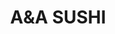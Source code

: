 ---
layout: place
title: "A&A SUSHI"
permalink: /florida/boca-raton/a-a-sushi.html
stateAbbr: FL
stateName: Florida
cityName: Boca Raton
place_id: ChIJ0dUnWZob2YgRHAx-CM_ccjA
photos:
  - name: >-
      places/ChIJ0dUnWZob2YgRHAx-CM_ccjA/photos/AeeoHcIQwWqyD8lUGlYIAH9_P-XjKhodmkPRlfYRsidKT5015ep-nfjiqwCwyY6h7NqQCc1go59pw4i2FJB267j6HMP0BcP4BSbptmzxHAaM8cK9BCQc-vNIh7v9DFRv7fnNKd44gTNdDa3dm_oKaG3PJIPwI6wOmIzXt5EsdTTilo9WM7ek5HR8M-xFwtBYrJH1Wvp89X7OsLQYcYLYs4qX_bohC3WotVWS9YyoeKaxG42VRa2fsBizV99vtfVEOlGrat8QJxQgNHM1WsUgp4YOzjSFSwIZBmKZldiApFBfUC0lP5SqJxnJv0h8aNKUuKFYc10GYHNeXDO3eKmALup8zbs-qPv7xBQ36_ggXHY5X_OOGCYMtHFMKO9R4gM0k-G6k-sOApyCqvs4ervF0fAhsf0scJocfspEO1UA5fRiIrXjqQ
    widthPx: 3024
    heightPx: 3024
    authorAttributions:
      - displayName: Richard Schagrin
        uri: https://maps.google.com/maps/contrib/110531392936405444292
        photoUri: >-
          https://lh3.googleusercontent.com/a-/ALV-UjVaKcQOtkiTvwgDEac1KrjM-6M6WpjoxGRmjHToxA3xA84FbXK2=s100-p-k-no-mo
    flagContentUri: >-
      https://www.google.com/local/imagery/report/?cb_client=maps_api_places.places_api&image_key=!1e10!2sCIHM0ogKEICAgIDj8MzFHQ&hl=en-US
    googleMapsUri: >-
      https://www.google.com/maps/place//data=!3m4!1e2!3m2!1sCIHM0ogKEICAgIDj8MzFHQ!2e10!4m2!3m1!1s0x88d91b9a5927d5d1:0x3072dccf087e0c1c
  - name: >-
      places/ChIJ0dUnWZob2YgRHAx-CM_ccjA/photos/AeeoHcIBWc73Js_5GHCK0_hpI62tN3rOULPxB0tID0gLZ9ky4kxfDwVRxEA9vla72LGuK60xbdNyWnseqOoKeXO1e3nfLqksBxAn3RfFyq_tQqSjRIrlXbr1X4DSAo1SWXi-JTqNBeBs-Vhj6Cj6KAB5iZjesAWkMM_TtVUEBkS9Ctrgxe5xNQoYdQpkME03tydtJP1YKSxBsNRMcxnmA7rb2aOaqyc5Vqx14PkR5LECyTlgjm36CN6IN0lKSLbc1hWR3uyerCIjELT5t2DryDp1Z88CTJmKg8A9VX51rvmVv4A-Xw
    widthPx: 1440
    heightPx: 1080
    authorAttributions:
      - displayName: A&A SUSHI
        uri: https://maps.google.com/maps/contrib/100373676239717583243
        photoUri: >-
          https://lh3.googleusercontent.com/a/ACg8ocL0v9wZBi8-zdEaKtBRlJWQmclnZdbRnf_kUS20NYogi-thbw=s100-p-k-no-mo
    flagContentUri: >-
      https://www.google.com/local/imagery/report/?cb_client=maps_api_places.places_api&image_key=!1e10!2sAF1QipNdr15fsPB7oNJex8P5WUJL9zjUbVsSxdwoApCr&hl=en-US
    googleMapsUri: >-
      https://www.google.com/maps/place//data=!3m4!1e2!3m2!1sAF1QipNdr15fsPB7oNJex8P5WUJL9zjUbVsSxdwoApCr!2e10!4m2!3m1!1s0x88d91b9a5927d5d1:0x3072dccf087e0c1c
  - name: >-
      places/ChIJ0dUnWZob2YgRHAx-CM_ccjA/photos/AeeoHcKTtbj8czIqCOqhYBnNDfo0ULdKEC-WvsPtDvqdfHUjwL2yUlXqe9t77HX9H2-a8pg8ClYL32dFD67Us-tBRH6ATZvdFaDHJRJ2oDnH-ZkQOwZzIj6jVEYP90OC_buHw_qqhMnECAWKMlDZCo-p7125yPdzssLvXDfu1u0oMozF9-sUnwVmywjSCe-R-LBQ5Vzp2pWSR3uMkzyeDU42XA1GLRXD4FesV1y4LRFs-hNtkmpPaSlquklASNyyJ6U_wqb5rC-vg0xaONkZiEFHMicwL9kurE0nim4Y9Jt8CxXwFSY2xTjqdLqkjh2vOeQD-SdR479ceVvXiYXcEDOcc0KTDpu3ssNR2hbfMCdBL1cjTCi_-hDaMZ9S1yvGkb4bzugKmYktoppIFB0CaOZ4qkPk0KWdEbWrLxqbr-_JAINf1g
    widthPx: 4800
    heightPx: 3600
    authorAttributions:
      - displayName: Владимир Андыбура
        uri: https://maps.google.com/maps/contrib/114149869230955027841
        photoUri: >-
          https://lh3.googleusercontent.com/a-/ALV-UjV9alRAgJ6QL_213cAK5k9kB0dshQffP9MTaTLfIKtWf0E3dCvF=s100-p-k-no-mo
    flagContentUri: >-
      https://www.google.com/local/imagery/report/?cb_client=maps_api_places.places_api&image_key=!1e10!2sCIHM0ogKEICAgMDIz6fNEQ&hl=en-US
    googleMapsUri: >-
      https://www.google.com/maps/place//data=!3m4!1e2!3m2!1sCIHM0ogKEICAgMDIz6fNEQ!2e10!4m2!3m1!1s0x88d91b9a5927d5d1:0x3072dccf087e0c1c
  - name: >-
      places/ChIJ0dUnWZob2YgRHAx-CM_ccjA/photos/AeeoHcLna4Nf9nPf0F3q0sSSowUTlrWlGrxS6IH8sUJ7pDkJPf-f-UbFFGCchJLO5FKdB33BBHem4-purZeK4CtNmRV_BjVGJ3FvaH1eLvTTqnktkHtQEJPSw747pnUeplTEMSgV3pFI7nepwdM0ggx329chNS9KsCaMT1cKskQvKgnk1Ed5Yr3FWrlL6WzLGCm3ifeVIuaQubYgFaqEadly68eqezQCB6wALXtacRMRdVIEX6RTnY0X-O6JX6dGJ4hFGmRK_CV9INfn5DFBgzYlsOY6lvkmYeuzoLujeq9xHfEbbw
    widthPx: 1080
    heightPx: 1440
    authorAttributions:
      - displayName: A&A SUSHI
        uri: https://maps.google.com/maps/contrib/100373676239717583243
        photoUri: >-
          https://lh3.googleusercontent.com/a/ACg8ocL0v9wZBi8-zdEaKtBRlJWQmclnZdbRnf_kUS20NYogi-thbw=s100-p-k-no-mo
    flagContentUri: >-
      https://www.google.com/local/imagery/report/?cb_client=maps_api_places.places_api&image_key=!1e10!2sAF1QipOc2b6Doq4LuOIUZmf6RlJqR7rY-_P5prKeIBo2&hl=en-US
    googleMapsUri: >-
      https://www.google.com/maps/place//data=!3m4!1e2!3m2!1sAF1QipOc2b6Doq4LuOIUZmf6RlJqR7rY-_P5prKeIBo2!2e10!4m2!3m1!1s0x88d91b9a5927d5d1:0x3072dccf087e0c1c
  - name: >-
      places/ChIJ0dUnWZob2YgRHAx-CM_ccjA/photos/AeeoHcICKeg_UHnqRomtBuguNchv7c9i0F_QJH2bbu6gu54ceFi8MUZeqC2fCNgmV-w6lyBHTL9XWTR1yAQtxDwTmvPT0b5Jk_AlQgcNQKKqABF536tT6rP9h4FXjTrFoQ_E3r1CBsFhzttcCx50fPeDuAEx9fYb4jygubIy4TDSOnRl8nL5BGQzkzP1ukn34OJx45tF3816VtlW-pqrTY1qYL7Xr0A22NOG5_mgNFiinKNpBl3B-S1_n3KO5sUpT3DSoC9dtx_Kuo3fSkUb0gf8-P5je5EnBKBlAdVcZr9lEwro1DGISFnrCQs3fL4trIxPc0063xguBdhkWGmj8JuMVtaA1Im9GXjPuoOIpGaPqximWEBXLK98kHrEGzFMze4LmVoM8P7cLnF1lDpz9xVaGKSNrXTr5v2QlUt7kanS_gguHQ
    widthPx: 4032
    heightPx: 3024
    authorAttributions:
      - displayName: Fabiana Lazzarote
        uri: https://maps.google.com/maps/contrib/105137021261409142325
        photoUri: >-
          https://lh3.googleusercontent.com/a-/ALV-UjW_-GzEBOMDyhq174pSZzgaoKdkaUjOCdEDFIEF6VZfusb0bvJ_hg=s100-p-k-no-mo
    flagContentUri: >-
      https://www.google.com/local/imagery/report/?cb_client=maps_api_places.places_api&image_key=!1e10!2sCIHM0ogKEICAgIDTmZTfEg&hl=en-US
    googleMapsUri: >-
      https://www.google.com/maps/place//data=!3m4!1e2!3m2!1sCIHM0ogKEICAgIDTmZTfEg!2e10!4m2!3m1!1s0x88d91b9a5927d5d1:0x3072dccf087e0c1c
  - name: >-
      places/ChIJ0dUnWZob2YgRHAx-CM_ccjA/photos/AeeoHcLVy3AgSuAnUa71WB6s-NfapflmAz9sFsphTXNDNnnPMiZngEXiXx7vWGNL7vy0B77OxmGfECip3-5VAVlLVUr-WRGTzkwE0TNxQDcdCOcLXTLH6_iPcIsaNlFpR3NBasfqSWqM1Cef44YnxvW60RIuHqQ6lpxder8_UySzQqBtIXLXyq6xdLn0LN3bDAjoxS-ZVkpZtnCS4FXnAgXxMxl3XSFUnvbRJq8GeRAEYhOCAP9OKwjGIUhzE_f-SjRowJEVD_ipz9gI2j_HGPZv57LUQLvWoD9P7Cfep4vwNstXe4pgG1WTry_OOJFBrlwkKn_ulYGFyZAFBMn5R8zT7-OuFbiT0HhIkDfKo-RE0y_mx-buorU7lWr4cjVEpv_verH33jbhzMMajyyK32OJy2QO_eqe6tKdKvFoT9d_deglxJRV
    widthPx: 3024
    heightPx: 4032
    authorAttributions:
      - displayName: Amber Gosney
        uri: https://maps.google.com/maps/contrib/101064131870309776890
        photoUri: >-
          https://lh3.googleusercontent.com/a-/ALV-UjWPKGp-PlMlCToChm5KtyOAPBPI0hR0w8FbLtNvB0GjQzLi1KtU=s100-p-k-no-mo
    flagContentUri: >-
      https://www.google.com/local/imagery/report/?cb_client=maps_api_places.places_api&image_key=!1e10!2sCIHM0ogKEICAgID3rbPujQE&hl=en-US
    googleMapsUri: >-
      https://www.google.com/maps/place//data=!3m4!1e2!3m2!1sCIHM0ogKEICAgID3rbPujQE!2e10!4m2!3m1!1s0x88d91b9a5927d5d1:0x3072dccf087e0c1c
  - name: >-
      places/ChIJ0dUnWZob2YgRHAx-CM_ccjA/photos/AeeoHcKz9ON3d_aD0CeoL1z9jFFf18sFoQsjUHyM_loSvU8UC9HdkC7yhvhkBT1TBPgDPqbPvLt8TqM5xp5IRd7Xf3MGRaR4paLhOnJO5FTFq7Z8N7z4u3hSdtiEZ3bm8gCjrY9Qf5HxLfrePyB3os6uGYayZKFR5ZTNViwg7iSmQIdyvivsdOqfJYArzVsgU34b_-GEVBpOMxD7RApeU6qYulNDK-9p7IXPnHw61aXMtZmMKY4WNPjArKZJEFehPdtZIYYMOwRkkb--2fh_mq1rFRvzQH1wc0Oivq_PsuP34LQd7U_MDdKs6Gg8i74NcDnOjM756cBxuUnYJzbWenwhpIuM0CNhcjmJdGrhs8MgpK0vJM8jjc7iYD8TNLbIwixKRve40rvG0_aSdW1QXpq8vAy4dI_WPnMClFlfkuhb5YwMOZO8
    widthPx: 1440
    heightPx: 1080
    authorAttributions:
      - displayName: Zile Deng
        uri: https://maps.google.com/maps/contrib/117317442638810223707
        photoUri: >-
          https://lh3.googleusercontent.com/a/ACg8ocIS3M3SdC_9jREdnMoW2tSnT2g8T2b20tDPEwnPVtGW1j1DTw=s100-p-k-no-mo
    flagContentUri: >-
      https://www.google.com/local/imagery/report/?cb_client=maps_api_places.places_api&image_key=!1e10!2sCIHM0ogKEICAgICqhJTWsgE&hl=en-US
    googleMapsUri: >-
      https://www.google.com/maps/place//data=!3m4!1e2!3m2!1sCIHM0ogKEICAgICqhJTWsgE!2e10!4m2!3m1!1s0x88d91b9a5927d5d1:0x3072dccf087e0c1c
  - name: >-
      places/ChIJ0dUnWZob2YgRHAx-CM_ccjA/photos/AeeoHcIOTu6dx5_UPHPQ-Q-kZe0oYwd1PFpF7pZ9QGhqd_3qbcdkdjSmYxAWcoL4nPqWj9FDFfVTix00xQWgiwVJ6YvJhe1Jph1pwjuIFdkWFhnaprB8ZKgq4u_jjwlx81m82mshC6J7ldyFbvoPIVDTsff5VJ7REuMiw9Ohn0vKvpDQo7RL_3kgn-vLvrbPnSbwkGa3pk5t5Fp4YNdVoBARJtb23ZFWBQ_04rgm6e_PLuauJoFRziOtUTawYKZppWuj3xykYkVYCAohXmZO_J4dgepmbl2c3clsM5D8DrPf6_V0FJSH4W3s82RfuA3Zna-icvZY6c3XE2zinW9MoV1gAdbt--qsbrRJ8O8dvaoTbZT_Y-DGqmYM3O_5ILPR-r4akOVClxxp_cbNz4a09ok1s886TGYq_DjhEJg4FZaLwSi_tyWJ
    widthPx: 3024
    heightPx: 4032
    authorAttributions:
      - displayName: Fernando Perez
        uri: https://maps.google.com/maps/contrib/117758418054692422092
        photoUri: >-
          https://lh3.googleusercontent.com/a/ACg8ocK9HJFFMAGu9sZORtwZ1-3jzDfn7WQj6WJcih8j3m8T7BWfNA=s100-p-k-no-mo
    flagContentUri: >-
      https://www.google.com/local/imagery/report/?cb_client=maps_api_places.places_api&image_key=!1e10!2sCIHM0ogKEICAgIDrmODNjgE&hl=en-US
    googleMapsUri: >-
      https://www.google.com/maps/place//data=!3m4!1e2!3m2!1sCIHM0ogKEICAgIDrmODNjgE!2e10!4m2!3m1!1s0x88d91b9a5927d5d1:0x3072dccf087e0c1c
  - name: >-
      places/ChIJ0dUnWZob2YgRHAx-CM_ccjA/photos/AeeoHcLACkGtco7fr1PRZ9sqBtIOxkvlOlskN9L6gcc8Qewp8K6ZYe3JVzebXCYJX5-yq2zotmxtUBqee4crUqJVWeewvd1qqkoiVbzVgBW67lAoQ4-SCXY9fOUJl4BtgPCBdbCjbkgckqBLN5xqoO4IudXj0A5HCTMUXy0yR1xIt23KilSeddR8xDNfcBbrRCOyyZPrOZpXpjhb9jRKlmgco1JZbADsF-LkFkAi4LGuaW1CIpCML5k2iLWfAwUKqg4h-gS1Gvvk8DccdVtN2fat8Texr6kbE1KsIdRfNCpRfQOWen_hVW1E5d8og4lRct16CMQXTRnpL-KmhLAHD7dp0JUO9lOa2layByTpOqIinCl1O77HUpNsCcen2VAnl4yTwXPcofVq16Rjk5Oo_gQ_pZIU63IH-zB6p-pF96AWkCZ_kw
    widthPx: 4032
    heightPx: 3024
    authorAttributions:
      - displayName: Cecilia K Chen
        uri: https://maps.google.com/maps/contrib/117587980531838875902
        photoUri: >-
          https://lh3.googleusercontent.com/a-/ALV-UjX3iz9VPKHOWtjKcBhH5Tc760vwrkxDLYXkq2d-noH5C8hIU19P=s100-p-k-no-mo
    flagContentUri: >-
      https://www.google.com/local/imagery/report/?cb_client=maps_api_places.places_api&image_key=!1e10!2sCIHM0ogKEICAgICyzZaXPg&hl=en-US
    googleMapsUri: >-
      https://www.google.com/maps/place//data=!3m4!1e2!3m2!1sCIHM0ogKEICAgICyzZaXPg!2e10!4m2!3m1!1s0x88d91b9a5927d5d1:0x3072dccf087e0c1c
  - name: >-
      places/ChIJ0dUnWZob2YgRHAx-CM_ccjA/photos/AeeoHcJkBcKhX1JM7qHAmwt5yd5Fh14NoTOoYFGWrJT5_zcfg5L4h8Gw-RXGwqOdeO79bcd9NWZAQZSd89IIzNY2KIKkmnEhWqmRwMIYFdH1xAfSlMeubIdEn41okYc0gjRTbZrLEFqfm58o675vonRijTZ6M5krvQv8y8nISiOjPF3JuXIdxh2lH6AbSDS8asfkWKeeDULEwF2aHSjtlMt-l01VCkF-Jy7mNYt9_zPEBV8vjVK0bn7PfJALb2GGvNuIaDV-2waKiKnEBZDxnal6u_XY4ajHCaVhe-MdE6CDhAI9hKufEEjadniJoAQPGF_vMaaUJYVwp-Hn1qWjAahOMfdKc_0pgZL6Z5T5QibZFtTyA_NzWRRJaJQntVJHGL0XHzph4hj1nE3JmoZXRbg1wzpEiSKwsxS_3LEMcUA9PLr1cg
    widthPx: 3024
    heightPx: 4032
    authorAttributions:
      - displayName: Jordan Harriott
        uri: https://maps.google.com/maps/contrib/100762340129156323522
        photoUri: >-
          https://lh3.googleusercontent.com/a-/ALV-UjX-zhN_mWHSpsRoMrRvYGqXO-rwnzX3Dpl2QG3gZABsifZHU1YI=s100-p-k-no-mo
    flagContentUri: >-
      https://www.google.com/local/imagery/report/?cb_client=maps_api_places.places_api&image_key=!1e10!2sCIHM0ogKEICAgID7nt3-FQ&hl=en-US
    googleMapsUri: >-
      https://www.google.com/maps/place//data=!3m4!1e2!3m2!1sCIHM0ogKEICAgID7nt3-FQ!2e10!4m2!3m1!1s0x88d91b9a5927d5d1:0x3072dccf087e0c1c
address: 22749 State Road 7 S, A, Boca Raton, FL 33428, USA
street: 22749 State Road 7 S, A
city: Boca Raton
state: FL
zip: '33428'
country: USA
neighborhood: null
latitude: '26.337998'
longitude: '-80.203880'
accessibility_options:
  wheelchairAccessibleParking: true
  wheelchairAccessibleEntrance: true
  wheelchairAccessibleRestroom: true
business_status: OPERATIONAL
name: A&A SUSHI
google_maps_links:
  directionsUri: >-
    https://www.google.com/maps/dir//''/data=!4m7!4m6!1m1!4e2!1m2!1m1!1s0x88d91b9a5927d5d1:0x3072dccf087e0c1c!3e0
  placeUri: https://maps.google.com/?cid=3491095442924375068
  writeAReviewUri: >-
    https://www.google.com/maps/place//data=!4m3!3m2!1s0x88d91b9a5927d5d1:0x3072dccf087e0c1c!12e1
  reviewsUri: >-
    https://www.google.com/maps/place//data=!4m4!3m3!1s0x88d91b9a5927d5d1:0x3072dccf087e0c1c!9m1!1b1
  photosUri: >-
    https://www.google.com/maps/place//data=!4m3!3m2!1s0x88d91b9a5927d5d1:0x3072dccf087e0c1c!10e5
primary_type: Restaurant
opening_hours:
  regular: null
  current: null
secondary_opening_hours:
  regular:
    weekdayDescriptions: null
    type: null
  current:
    weekdayDescriptions: null
    type: null
phone: (561) 961-0705
price_level: PRICE_LEVEL_MODERATE
price_range: $10 &ndash; $20
rating: '4.6'
rating_count: 241
website: http://www.aasushitogo.com/
description: null
reviews: null
parking_options: null
payment_options: null
allow_dogs: null
curbside_pickup: null
delivery: null
dine_in: null
good_for_children: null
good_for_groups: null
good_for_sports: null
live_music: null
menu_for_children: null
outdoor_seating: null
reservable: null
restroom: null
serves_beer: null
serves_breakfast: null
serves_brunch: null
serves_cocktails: null
serves_coffee: null
serves_dinner: null
serves_dessert: null
serves_lunch: null
serves_vegetarian_food: null
serves_wine: null
takeout: null

---